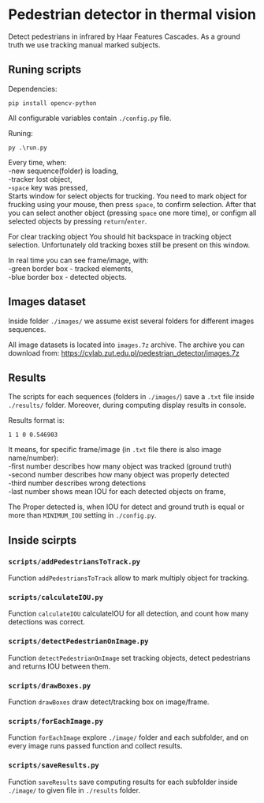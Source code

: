 # Pedestrian detector in thermal vision
Detect pedestrians in infrared by Haar Features Cascades. As a ground truth we use tracking manual marked subjects.

## Runing scripts
Dependencies:
```
pip install opencv-python
```

All configurable variables contain `./config.py` file.

Runing:
```
py .\run.py
```

Every time, when:  
-new sequence(folder) is loading,  
-tracker lost object,  
-`space` key was pressed,  
Starts window for select objects for trucking. You need to mark object for frucking using your mouse, then press `space`, to confirm selection. After that you can select another object (pressing `space` one more time), or configm all selected objects by pressing `return`/`enter`.

For clear tracking object You should hit backspace in tracking object selection. Unfortunately old tracking boxes still be present on this window.

In real time you can see frame/image, with:  
-green border box - tracked elements,  
-blue border box - detected objects.

## Images dataset
Inside folder `./images/` we assume exist several folders for different images sequences.

All image datasets is located into `images.7z` archive.
The archive you can download from: https://cvlab.zut.edu.pl/pedestrian_detector/images.7z

## Results
The scripts for each sequences (folders in `./images/`) save a `.txt` file inside `./results/` folder.
Moreover, during computing display results in console.

Results format is:
```
1 1 0 0.546903
```
It means, for specific frame/image (in `.txt` file there is also image name/number):  
-first number describes how many object was tracked (ground truth)  
-second number describes how many object was properly detected  
-third number describes wrong detections  
-last number shows mean IOU for each detected objects on frame,

The Proper detected is, when IOU for detect and ground truth is equal or more than `MINIMUM_IOU` setting in `./config.py`.

## Inside scirpts

### `scripts/addPedestriansToTrack.py`
Function `addPedestriansToTrack` allow to mark multiply object for tracking.

### `scripts/calculateIOU.py`
Function `calculateIOU` calculateIOU for all detection, and count how many detections was correct.

### `scripts/detectPedestrianOnImage.py`
Function `detectPedestrianOnImage` set tracking objects, detect pedestrians and returns IOU between them.

### `scripts/drawBoxes.py`
Function `drawBoxes` draw detect/tracking box on image/frame.

### `scripts/forEachImage.py`
Function `forEachImage` explore `./image/` folder and each subfolder, and on every image runs passed function and collect results.

### `scripts/saveResults.py`
Function `saveResults` save computing results for each subfolder inside `./image/` to given file in `./results` folder.
